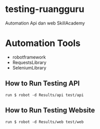 # testing-ruangguru
Automation Api dan web SkillAcademy

# Automation Tools 
- robotframework
- RequestsLibrary
- SeleniumLibrary

## How to Run Testing API
 
```run $ robot -d Results/api test/api```


## How to Run Testing Website
 
```run $ robot -d Results/web test/web```